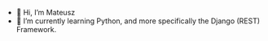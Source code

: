 - 👋 Hi, I’m Mateusz
- 🌱 I’m currently learning Python, and more specifically the Django (REST) Framework.

<!---
matyy2k/matyy2k is a ✨ special ✨ repository because its `README.md` (this file) appears on your GitHub profile.
You can click the Preview link to take a look at your changes.
- 👀 I’m interested in IT
- 💞️ I’m looking to collaborate on ...
